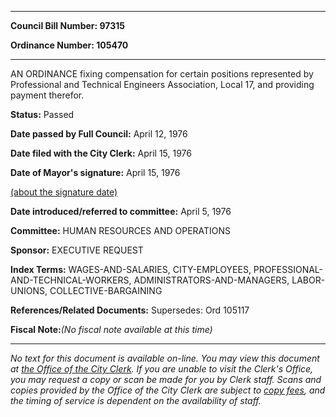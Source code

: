 

********

**Council Bill Number: 97315**
   
**Ordinance Number: 105470**
********

 AN ORDINANCE fixing compensation for certain positions represented by Professional and Technical Engineers Association, Local 17, and providing payment therefor.

**Status:** Passed
   
**Date passed by Full Council:** April 12, 1976
   
**Date filed with the City Clerk:** April 15, 1976
   
**Date of Mayor's signature:** April 15, 1976
   
[(about the signature date)](/~public/approvaldate.htm)
   
   
   
**Date introduced/referred to committee:** April 5, 1976
   
**Committee:** HUMAN RESOURCES AND OPERATIONS
   
**Sponsor:** EXECUTIVE REQUEST
   
   
**Index Terms:** WAGES-AND-SALARIES, CITY-EMPLOYEES, PROFESSIONAL-AND-TECHNICAL-WORKERS, ADMINISTRATORS-AND-MANAGERS, LABOR-UNIONS, COLLECTIVE-BARGAINING

**References/Related Documents:** Supersedes: Ord 105117

**Fiscal Note:**_(No fiscal note available at this time)_
********

_No text for this document is available on-line. You may view this document at [the Office of the City Clerk](http://www.seattle.gov/leg/clerk/contactUs.htm). If you are unable to visit the Clerk's Office, you may request a copy or scan be made for you by Clerk staff. Scans and copies provided by the Office of the City Clerk are subject to [copy fees](http://clerk.seattle.gov/~public/clerkfees.htm), and the timing of service is dependent on the availability of staff._

